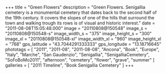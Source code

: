 +++
title = "Green Flowers"
description = "Green Flowers. Senigallia cemetery is a monumental cemetery that dates back to the second half of the 19th century. It covers the slopes of one of the hills that surround the town and walking trough its rows is of visual and historic interest."
date = "2011-08-08T15:05:48.000"
image = "20110808@150548"
image_s = "20110808@150548-s"
image_width_s = "375"
image_height_s = "300"
image_xl = "20110808@150548-xl"
image_width_xl = "960"
image_height_xl = "768"
gps_latitude = "43.7044291333333"
gps_longitude = "13.18716645"
phototags = [ "2011", "2011-08", "2011-08-08", "Ancona", "Book", "Europe", "Italy", "Marche", "San Gaudenzio", "Senigallia", "SenigalliaCemetery", "SoFoBoMo2011", "afternoon", "cemetery", "flower", "grave", "summer" ]
galleries = [ "2011 Timeline", "Book Senigallia Cemetery" ]
+++
